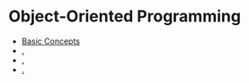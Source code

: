 # Object-Oriented Programming

* [Basic Concepts](./chapter_09_01.md) 
&nbsp;
* [.](./chapter_08_02.md)
&nbsp;
* [.](./chapter_08_03.md)
&nbsp;
* [.](./chapter_08_04.md)